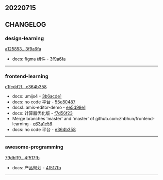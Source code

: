 ## 20220715

## CHANGELOG

### design-learning

[a125853...3f9a6fa](https://github.com/zhbhun/design-learning/compare/a125853...3f9a6fa)

* docs: figma 组件 - [3f9a6fa](https://github.com/zhbhun/design-learning/commit/3f9a6faeb699c3116a1aba11f9471d4655b7496c)

---

### frontend-learning

[c1fcdd2f...e364b358](https://github.com/zhbhun/frontend-learning/compare/c1fcdd2f...e364b358)

* docs: umijs4 - [3b6acde1](https://github.com/zhbhun/frontend-learning/commit/3b6acde1b74b318966e42ecb8c58b79b5322b536)
* docs: no code 平台 - [55e80487](https://github.com/zhbhun/frontend-learning/commit/55e80487e1230cef4ffe50c1234458189577c380)
* docsL amis-editor-demo - [ee5d99e1](https://github.com/zhbhun/frontend-learning/commit/ee5d99e13acfd45add01ff92bab29abec8e16453)
* docs: 计算器优化版 - [f7d56f23](https://github.com/zhbhun/frontend-learning/commit/f7d56f23c3f4d9485aadd72a2befbed8ca64071e)
* Merge branches 'master' and 'master' of github.com:zhbhun/frontend-learning - [e63a1e56](https://github.com/zhbhun/frontend-learning/commit/e63a1e563cf73087c97f33f036bcf9609724b46f)
* docs: no code 平台 - [e364b358](https://github.com/zhbhun/frontend-learning/commit/e364b3584824d9706f45cbe557cda75d5166f264)

---

### awesome-programming

[79dbff9...4f517fb](https://github.com/zhbhun/awesome-programming/compare/79dbff9...4f517fb)

* docs: 产品规划 - [4f517fb](https://github.com/zhbhun/awesome-programming/commit/4f517fb621e70a395267e468c8a18b24cd0a88dc)

---

